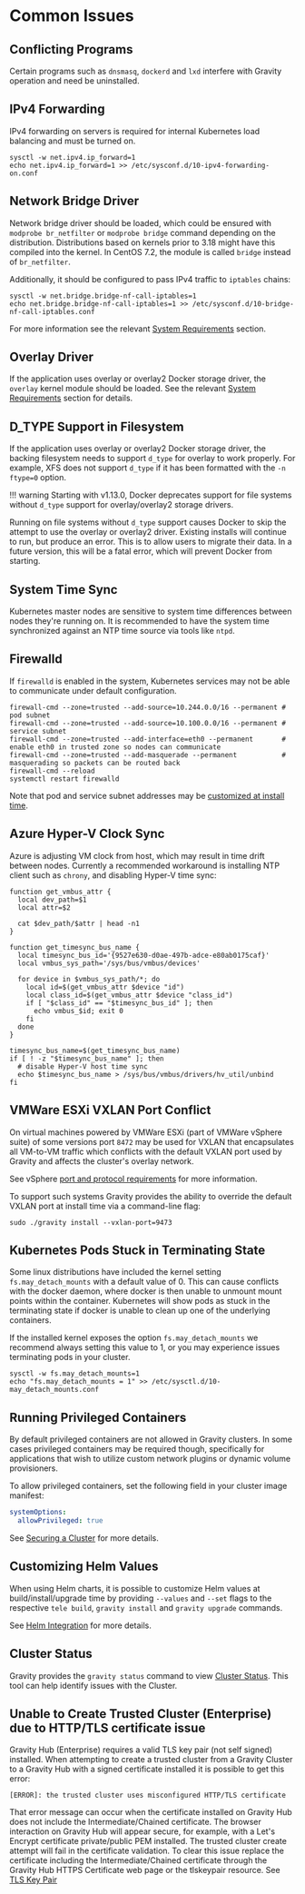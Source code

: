 # Common Issues

## Conflicting Programs

Certain programs such as `dnsmasq`, `dockerd` and `lxd` interfere with Gravity operation and need be uninstalled.

## IPv4 Forwarding

IPv4 forwarding on servers is required for internal Kubernetes load balancing and must be turned on.

```bsh
sysctl -w net.ipv4.ip_forward=1
echo net.ipv4.ip_forward=1 >> /etc/sysconf.d/10-ipv4-forwarding-on.conf
```

## Network Bridge Driver

Network bridge driver should be loaded, which could be ensured with `modprobe br_netfilter` or `modprobe bridge` command depending on the distribution.
Distributions based on kernels prior to 3.18 might have this compiled into the kernel.
In CentOS 7.2, the module is called `bridge` instead of `br_netfilter`.

Additionally, it should be configured to pass IPv4 traffic to `iptables` chains:

```bsh
sysctl -w net.bridge.bridge-nf-call-iptables=1
echo net.bridge.bridge-nf-call-iptables=1 >> /etc/sysconf.d/10-bridge-nf-call-iptables.conf
```

For more information see the relevant [System Requirements](requirements.md#br_netfilter-module)
section.

## Overlay Driver

If the application uses overlay or overlay2 Docker storage driver, the
`overlay` kernel module should be loaded. See the relevant
[System Requirements](requirements.md#overlay-module) section for details.

## D_TYPE Support in Filesystem

If the application uses overlay or overlay2 Docker storage driver, the backing
filesystem needs to support `d_type` for overlay to work properly.
For example, XFS does not support `d_type` if it has been formatted with the
`-n ftype=0` option.

!!! warning
    Starting with v1.13.0, Docker deprecates support for file systems without `d_type`
    support for overlay/overlay2 storage drivers.

Running on file systems without `d_type` support causes Docker to skip the attempt
to use the overlay or overlay2 driver. Existing installs will continue to run,
but produce an error. This is to allow users to migrate their data.
In a future version, this will be a fatal error, which will prevent Docker from
starting.

## System Time Sync

Kubernetes master nodes are sensitive to system time differences between nodes they're running on. It is recommended to have the system time synchronized against an NTP time source via tools like `ntpd`.

##  Firewalld

If `firewalld` is enabled in the system, Kubernetes services may not be able to communicate under default configuration.

```bsh
firewall-cmd --zone=trusted --add-source=10.244.0.0/16 --permanent # pod subnet
firewall-cmd --zone=trusted --add-source=10.100.0.0/16 --permanent # service subnet
firewall-cmd --zone=trusted --add-interface=eth0 --permanent       # enable eth0 in trusted zone so nodes can communicate
firewall-cmd --zone=trusted --add-masquerade --permanent           # masquerading so packets can be routed back
firewall-cmd --reload
systemctl restart firewalld
```

Note that pod and service subnet addresses may be [customized at install time](installation.md).

## Azure Hyper-V Clock Sync

Azure is adjusting VM clock from host, which may result in time drift between nodes.
Currently a recommended workaround is installing NTP client such as `chrony`, and disabling Hyper-V time sync:

```
function get_vmbus_attr {
  local dev_path=$1
  local attr=$2

  cat $dev_path/$attr | head -n1
}

function get_timesync_bus_name {
  local timesync_bus_id='{9527e630-d0ae-497b-adce-e80ab0175caf}'
  local vmbus_sys_path='/sys/bus/vmbus/devices'

  for device in $vmbus_sys_path/*; do
    local id=$(get_vmbus_attr $device "id")
    local class_id=$(get_vmbus_attr $device "class_id")
    if [ "$class_id" == "$timesync_bus_id" ]; then
      echo vmbus_$id; exit 0
    fi
  done
}

timesync_bus_name=$(get_timesync_bus_name)
if [ ! -z "$timesync_bus_name" ]; then
  # disable Hyper-V host time sync
  echo $timesync_bus_name > /sys/bus/vmbus/drivers/hv_util/unbind
fi
```

## VMWare ESXi VXLAN Port Conflict

On virtual machines powered by VMWare ESXi (part of VMWare vSphere suite) of
some versions port `8472` may be used for VXLAN that encapsulates all VM-to-VM
traffic which conflicts with the default VXLAN port used by Gravity and affects
the cluster's overlay network.

See vSphere [port and protocol requirements](https://docs.vmware.com/en/VMware-NSX-Data-Center-for-vSphere/6.4/com.vmware.nsx.install.doc/GUID-E7C4E61C-1F36-457C-ACC5-EAF955C46E8B.html)
for more information.

To support such systems Gravity provides the ability to override the default
VXLAN port at install time via a command-line flag:

```shell
sudo ./gravity install --vxlan-port=9473
```

## Kubernetes Pods Stuck in Terminating State

Some linux distributions have included the kernel setting `fs.may_detach_mounts` with a default value of 0. This can cause conflicts with the docker daemon, where docker is then unable to unmount mount points within the container. Kubernetes will show pods as stuck in the terminating state if docker is unable to clean up one of the underlying containers.

If the installed kernel exposes the option `fs.may_detach_mounts` we recommend always setting this value to 1, or you may experience issues terminating pods in your cluster.

```shell
sysctl -w fs.may_detach_mounts=1
echo "fs.may_detach_mounts = 1" >> /etc/sysctl.d/10-may_detach_mounts.conf
```

## Running Privileged Containers

By default privileged containers are not allowed in Gravity clusters. In some
cases privileged containers may be required though, specifically for applications
that wish to utilize custom network plugins or dynamic volume provisioners.

To allow privileged containers, set the following field in your cluster image
manifest:

```yaml
systemOptions:
  allowPrivileged: true
```

See [Securing a Cluster](cluster.md#securing-a-cluster) for more details.

## Customizing Helm Values

When using Helm charts, it is possible to customize Helm values at
build/install/upgrade time by providing `--values` and `--set` flags to
the respective `tele build`, `gravity install` and `gravity upgrade`
commands.

See [Helm Integration](pack.md#helm-integration) for more details.

## Cluster Status

Gravity provides the `gravity status` command to view [Cluster Status](cluster.md#cluster-status).
This tool can help identify issues with the Cluster.

## Unable to Create Trusted Cluster (Enterprise) due to HTTP/TLS certificate issue

Gravity Hub (Enterprise) requires a valid TLS key pair (not self signed) installed.  When attempting to create a trusted cluster from a Gravity Cluster to a Gravity Hub with a signed certificate installed it is possible to get this error:

`[ERROR]: the trusted cluster uses misconfigured HTTP/TLS certificate`

That error message can occur when the certificate installed on Gravity Hub does not include the Intermediate/Chained certificate.  The browser interaction on Gravity Hub will appear secure, for example, with a Let's Encrypt certificate private/public PEM installed. The trusted cluster create attempt will fail in the certificate validation.  To clear this issue replace the certificate including the Intermediate/Chained certificate through the Gravity Hub HTTPS Certificate web page or the tlskeypair resource. See [TLS Key Pair](config.md#tls-key-pair)
